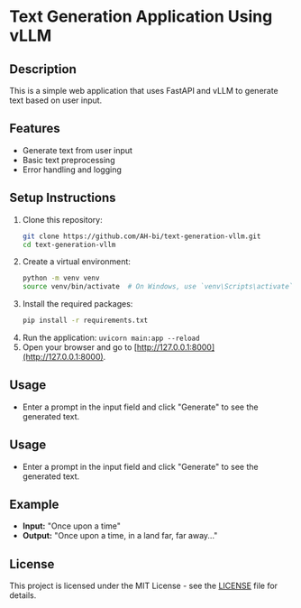 # Text Generation Application Using vLLM

## Description
This is a simple web application that uses FastAPI and vLLM to generate text based on user input.

## Features
- Generate text from user input
- Basic text preprocessing
- Error handling and logging

## Setup Instructions
1. Clone this repository:
   ```bash
   git clone https://github.com/AH-bi/text-generation-vllm.git
   cd text-generation-vllm
   ```
2. Create a virtual environment:
   ```bash
   python -m venv venv
   source venv/bin/activate  # On Windows, use `venv\Scripts\activate`
   ```
3. Install the required packages:
   ```bash
   pip install -r requirements.txt
   ```
4. Run the application: `uvicorn main:app --reload`
5. Open your browser and go to [http://127.0.0.1:8000](http://127.0.0.1:8000).

## Usage 
- Enter a prompt in the input field and click "Generate" to see the generated text.

## Usage 
- Enter a prompt in the input field and click "Generate" to see the generated text.

## Example
- **Input:** "Once upon a time"
- **Output:** "Once upon a time, in a land far, far away..."

## License
This project is licensed under the MIT License - see the [LICENSE](LICENSE) file for details.